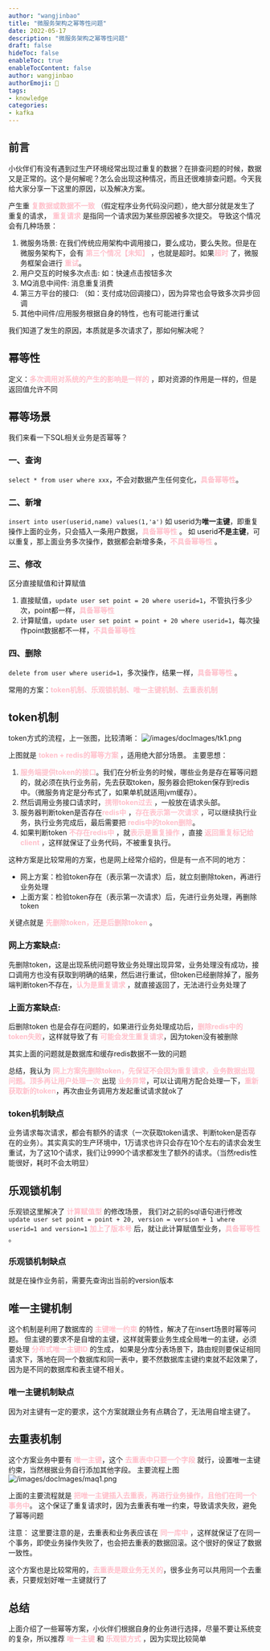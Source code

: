 ```yaml
---
author: "wangjinbao"
title: "微服务架构之幂等性问题"
date: 2022-05-17
description: "微服务架构之幂等性问题"
draft: false
hideToc: false
enableToc: true
enableTocContent: false
author: wangjinbao
authorEmoji: 👻
tags:
- knowledge
categories:
- kafka
---
```


## 前言
小伙伴们有没有遇到过生产环境经常出现过重复的数据？在排查问题的时候，数据又是正常的。这个是何解呢？怎么会出现这种情况，而且还很难排查问题。今天我给大家分享一下这里的原因，以及解决方案。

产生重 <font color='pink'>**复数据或数据不一致**</font> （假定程序业务代码没问题），绝大部分就是发生了重复的请求，
<font color='pink'>**重复请求**</font> 是指同一个请求因为某些原因被多次提交。
导致这个情况会有几种场景：
1. 微服务场景:
在我们传统应用架构中调用接口，要么成功，要么失败。但是在微服务架构下，会有 <font color='pink'>**第三个情况【未知】**</font> ，也就是超时。如果<font color='pink'>**超时**</font> 了，微服务框架会进行 <font color='pink'>**重试**</font>。
2. 用户交互的时候多次点击:
如：快速点击按钮多次
3. MQ消息中间件:
消息重复消费
4. 第三方平台的接口:
（如：支付成功回调接口），因为异常也会导致多次异步回调
5. 其他中间件/应用服务根据自身的特性，也有可能进行重试



我们知道了发生的原因，本质就是多次请求了，那如何解决呢？

## 幂等性

定义：<font color='pink'>**多次调用对系统的产生的影响是一样的**</font> ，即对资源的作用是一样的，但是返回值允许不同

## 幂等场景

我们来看一下SQL相关业务是否幂等？

### 一、查询
`select * from user where xxx`，不会对数据产生任何变化，<font color='pink'>**具备幂等性**</font>。

### 二、新增
`insert into user(userid,name) values(1,'a')`
如 userid为**唯一主键**，即重复操作上面的业务，只会插入一条用户数据，<font color='pink'>**具备幂等性**</font> 。
如 userid**不是主键**，可以重复，那上面业务多次操作，数据都会新增多条，<font color='pink'>**不具备幂等性**</font> 。

### 三、修改
区分直接赋值和计算赋值
1. 直接赋值，`update user set point = 20 where userid=1`，不管执行多少次，point都一样，<font color='pink'>**具备幂等性**</font>
2. 计算赋值，`update user set point = point + 20 where userid=1`，每次操作point数据都不一样，<font color='pink'>**不具备幂等性**</font> 

### 四、删除
`delete from user where userid=1`，多次操作，结果一样，<font color='pink'>**具备幂等性**</font>  。

常用的方案：<font color='pink'>**token机制、乐观锁机制、唯一主键机制、去重表机制**</font>

## token机制

token方式的流程，上一张图，比较清晰：
![/images/docImages/tk1.png](/images/docImages/tk1.png)

上图就是 <font color='pink'>**token + redis的幂等方案**</font>  ，适用绝大部分场景。
主要思想：
1. <font color='pink'>**服务端提供token的接口**</font>。我们在分析业务的时候，哪些业务是存在幂等问题的，就必须在执行业务前，先去获取token，服务器会把token保存到redis中。（微服务肯定是分布式了，如果单机就适用jvm缓存）。
2. 然后调用业务接口请求时，<font color='pink'>**携带token过去**</font>  ，一般放在请求头部。
3. 服务器判断token是否存在<font color='pink'>**redis中**</font> ，<font color='pink'>**存在表示第一次请求**</font> ，可以继续执行业务，执行业务完成后，最后需要把 <font color='pink'>**redis中的token删除**</font>。
4. 如果判断token <font color='pink'>**不存在redis中**</font> ，就<font color='pink'>**表示是重复操作**</font> ，直接 <font color='pink'>**返回重复标记给client**</font> ，这样就保证了业务代码，不被重复执行。

这种方案是比较常用的方案，也是网上经常介绍的，但是有一点不同的地方：
+ 网上方案：检验token存在（表示第一次请求）后，就立刻删除token，再进行业务处理
+ 上面方案：检验token存在（表示第一次请求）后，先进行业务处理，再删除token

关键点就是 <font color='pink'>**先删除token，还是后删除token**</font> 。

### 网上方案缺点:
先删除token，这是出现系统问题导致业务处理出现异常，业务处理没有成功，接口调用方也没有获取到明确的结果，然后进行重试，但token已经删除掉了，服务端判断token不存在，<font color='pink'>**认为是重复请求**</font> ，就直接返回了，无法进行业务处理了

### 上面方案缺点:
后删除token 也是会存在问题的，如果进行业务处理成功后，<font color='pink'>**删除redis中的token失败**</font>，这样就导致了有 <font color='pink'>**可能会发生重复请求**</font>，因为token没有被删除

其实上面的问题就是数据库和缓存redis数据不一致的问题

总结，我认为 <font color='pink'>**网上方案先删除token，先保证不会因为重复请求，业务数据出现问题。顶多再让用户处理一次**</font>
出现 <font color='pink'>**业务异常**</font>，可以让调用方配合处理一下，<font color='pink'>**重新获取新的token**</font>，再次由业务调用方发起重试请求就ok了

### token机制缺点
业务请求每次请求，都会有额外的请求（一次获取token请求、判断token是否存在的业务）。其实真实的生产环境中，1万请求也许只会存在10个左右的请求会发生重试，为了这10个请求，我们让9990个请求都发生了额外的请求。（当然redis性能很好，耗时不会太明显）


## 乐观锁机制
乐观锁这里解决了 <font color='pink'>**计算赋值型**</font> 的修改场景，
我们对之前的sql语句进行修改
`update user set point = point + 20, version = version + 1 where userid=1 and version=1`
<font color='pink'>**加上了版本号**</font> 后，就让此计算赋值型业务，<font color='pink'>**具备幂等性**</font> 。

### 乐观锁机制缺点
就是在操作业务前，需要先查询出当前的version版本

## 唯一主键机制
这个机制是利用了数据库的 <font color='pink'>**主键唯一约束**</font> 的特性，解决了在insert场景时幂等问题。
但主键的要求不是自增的主键，这样就需要业务生成全局唯一的主键，必须要处理 <font color='pink'>**分布式唯一主键ID**</font> 的生成，
如果是分库分表场景下，路由规则要保证相同请求下，落地在同一个数据库和同一表中，要不然数据库主键约束就不起效果了，因为是不同的数据库和表主键不相关。
###  唯一主键机制缺点
因为对主键有一定的要求，这个方案就跟业务有点耦合了，无法用自增主键了。

## 去重表机制
这个方案业务中要有 <font color='pink'>**唯一主键**</font>，这个 <font color='pink'>**去重表中只要一个字段**</font> 就行，设置唯一主键约束，当然根据业务自行添加其他字段。
主要流程上图
![/images/docImages/maq1.png](/images/docImages/maq1.png)

上面的主要流程就是 <font color='pink'>**把唯一主键插入去重表，再进行业务操作，且他们在同一个事务中**</font>。
这个保证了重复请求时，因为去重表有唯一约束，导致请求失败，避免了幂等问题

注意：
这里要注意的是，去重表和业务表应该在 <font color='pink'>**同一库中**</font> ，这样就保证了在同一个事务，即使业务操作失败了，也会把去重表的数据回滚。这个很好的保证了数据一致性。

这个方案也是比较常用的，<font color='pink'>**去重表是跟业务无关的**</font>，很多业务可以共用同一个去重表，只要规划好唯一主键就行了

## 总结
上面介绍了一些幂等方案，小伙伴们根据自身的业务进行选择，尽量不要让系统变的复杂，所以推荐 <font color='pink'>**唯一主键**</font> 和 <font color='pink'>**乐观锁方式**</font> ，因为实现比较简单